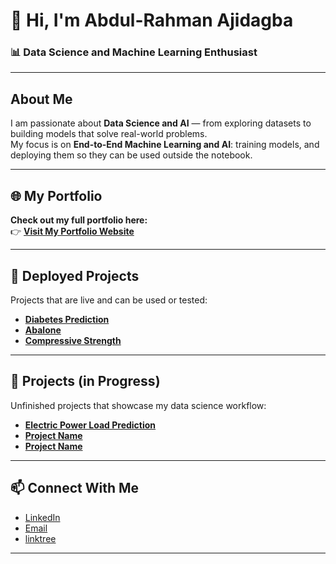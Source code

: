 
# 👋 Hi, I'm **Abdul-Rahman Ajidagba**  

### 📊 Data Science and Machine Learning Enthusiast 

---

##  About Me  
I am passionate about **Data Science and AI** — from exploring datasets to building models that solve real-world problems.  
My focus is on **End-to-End Machine Learning and AI**: training models, and deploying them so they can be used outside the notebook.  

---

## 🌐 My Portfolio  
**Check out my full portfolio here:**  
👉 [**Visit My Portfolio Website**](https://calaabdul.github.io/portfolio/)  

---

## 🚀 Deployed Projects  
Projects that are live and can be used or tested:  

- [**Diabetes Prediction**](https://github.com/Calaabdul/Diabetes-app-with-streamlit)   
- [**Abalone**](#https://github.com/Calaabdul/Supervised_ML--Abalone)   
- [**Compressive Strength**](#https://github.com/Calaabdul/Cement-compressive-strength-prediction) 
---

## 📝 Projects (in Progress)  
Unfinished projects that showcase my data science workflow:  

- [**Electric Power Load Prediction**](https://github.com/Calaabdul/Energy-consumption-with-GRU/blob/main/notebook/notebook.ipynb) 
- [**Project Name**](#)
- [**Project Name**](#)  
---

## 📫 Connect With Me  
- [LinkedIn](https://www.linkedin.com/in/abdul-rahman-ajidagba)  
- [Email](mailto:ajidagba19@gmail.com)  
- [linktree](https://linktr.ee/calaabdul) 

---
